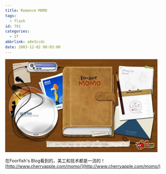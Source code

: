 ```yaml
---
title: Romance-MOMO
tags:
  - flash
id: 791
categories:
  - IT
abbrlink: a8e3ccdc
date: 2003-12-02 00:03:00
---
```

![Romance-MOMO](/images/2003/12/02_26_22322311087_12688.jpg) 

在Foorfish's Blog看到的，美工和技术都是一流的！ [http://www.cherryapple.com/momo/](http://www.cherryapple.com/momo/)